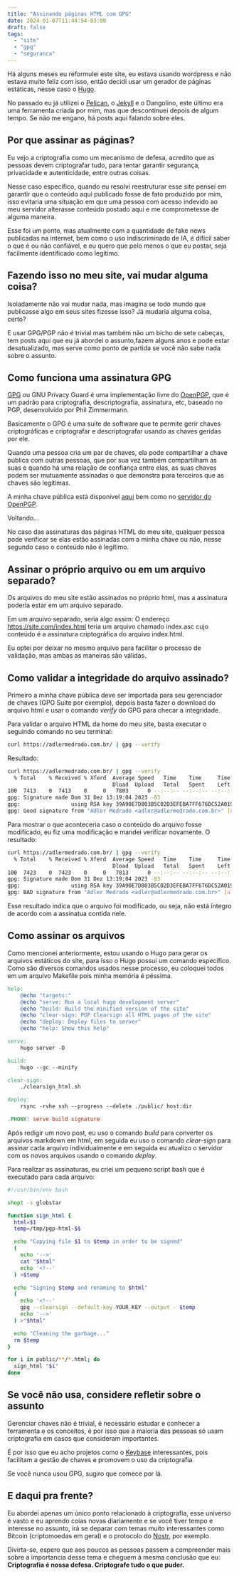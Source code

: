 ```yaml
---
title: "Assinando páginas HTML com GPG"
date: 2024-01-07T11:44:54-03:00
draft: false
tags:
  - "site"
  - "gpg"
  - "seguranca"
---
```


Há alguns meses eu reformulei este site, eu estava usando wordpress e não estava
muito feliz com isso, então decidi usar um gerador de páginas estáticas, nesse caso o [Hugo](https://gohugo.io).

No passado eu já utilizei o [Pelican](https://getpelican.com), o [Jekyll](https://jekyllrb.com) e o Dangolino, este último era uma ferramenta
criada por mim, mas que descontinuei depois de algum tempo. Se não me engano, há posts aqui falando sobre eles.

## Por que assinar as páginas?

Eu vejo a criptografia como um mecanismo de defesa, acredito que as pessoas devem
criptografar tudo, para tentar garantir segurança, privacidade e autenticidade, entre outras coisas.

Nesse caso específico, quando eu resolvi reestruturar esse site pensei em garantir que
o conteúdo aqui publicado fosse de fato produzido por mim, isso evitaria uma situação
em que uma pessoa com acesso indevido ao meu servidor alterasse conteúdo postado aqui e
me comprometesse de alguma maneira.

Esse foi um ponto, mas atualmente com a quantidade de fake news publicadas na internet,
bem como o uso indiscriminado de IA, é difícil saber o que é ou não confiável,
e eu quero que pelo menos o que eu postar, seja facilmente identificado como legítimo.

## Fazendo isso no meu site, vai mudar alguma coisa?

Isoladamente não vai mudar nada, mas imagina se todo mundo que publicasse
algo em seus sites fizesse isso? Já mudaria alguma coisa, certo?

E usar GPG/PGP não é trivial mas também não um bicho de sete cabeças,
tem posts aqui que eu já abordei o assunto,fazem alguns anos e pode estar
desatualizado, mas serve como ponto de partida se você não sabe nada sobre o assunto.

## Como funciona uma assinatura GPG

[GPG](https://www.gnupg.org) ou GNU Privacy Guard é uma implementação livre do
[OpenPGP](https://www.openpgp.org), que é um padrão para criptografia, descriptografia,
assinatura, etc, baseado no PGP, desenvolvido por Phil Zimmermann.

Basicamente o GPG é uma suite de software que te permite gerir chaves criptográficas e
criptografar e descriptografar usando as chaves geridas por ele.

Quando uma pessoa cria um par de chaves, ela pode compartilhar a chave pública com outras pessoas,
que por sua vez também compartilham as suas e quando há uma relação de confiança entre elas,
as suas chaves podem ser mutuamente assinadas o que demonstra para terceiros que as chaves são legítimas.

A minha chave pública está disponível [aqui](/pub-key.asc) bem como no
[servidor do OpenPGP](https://keys.openpgp.org/search?q=FF676DC52A0191C3).

Voltando...

No caso das assinaturas das páginas HTML do meu site, qualquer pessoa pode verificar
se elas estão assinadas com a minha chave ou não, nesse segundo caso o conteúdo não é legítimo.

## Assinar o próprio arquivo ou em um arquivo separado?

Os arquivos do meu site estão assinados no próprio html, mas a assinatura poderia
estar em um arquivo separado.

Em um arquivo separado, seria algo assim: O endereço https://site.com/index.html
teria um arquivo chamado index.asc cujo conteúdo é a assinatura criptográfica do
arquivo index.html.

Eu optei por deixar no mesmo arquivo para facilitar
o processo de validação, mas ambas as maneiras são válidas.

## Como validar a integridade do arquivo assinado?

Primeiro a minha chave pública deve ser importada para seu gerenciador de chaves (GPG Suite por exemplo),
depois basta fazer o download do arquivo html e usar o comando _verify_ do GPG para checar a integridade.

Para validar o arquivo HTML da home do meu site, basta executar o seguindo comando no seu terminal:

```bash
curl https://adlermedrado.com.br/ | gpg --verify
```
Resultado:

```bash
curl https://adlermedrado.com.br/ | gpg --verify
  % Total    % Received % Xferd  Average Speed   Time    Time     Time  Current
                                 Dload  Upload   Total   Spent    Left  Speed
100  7413    0  7413    0     0   7803      0 --:--:-- --:--:-- --:--:--  7803
gpg: Signature made Dom 31 Dez 13:19:04 2023 -03
gpg:                using RSA key 39A90E7D803B5C02D3EFEBA7FF676DC52A0191C3
gpg: Good signature from "Adler Medrado <adler@adlermedrado.com.br>" [ultimate]
```
Para mostrar o que aconteceria caso o conteúdo do arquivo fosse modificado, eu
fiz uma modificação e mandei verificar novamente. O resultado:

```bash
curl https://adlermedrado.com.br/ | gpg --verify
  % Total    % Received % Xferd  Average Speed   Time    Time     Time  Current
                                 Dload  Upload   Total   Spent    Left  Speed
100  7423    0  7423    0     0   7813      0 --:--:-- --:--:-- --:--:--  7813
gpg: Signature made Dom 31 Dez 13:19:04 2023 -03
gpg:                using RSA key 39A90E7D803B5C02D3EFEBA7FF676DC52A0191C3
gpg: BAD signature from "Adler Medrado <adler@adlermedrado.com.br>" [ultimate]
```
Esse resultado indica que o arquivo foi modificado, ou seja, não está íntegro
de acordo com a assinatua contida nele.

## Como assinar os arquivos

Como mencionei anteriormente, estou usando o Hugo para gerar os arquivos estáticos
do site, para isso o Hugo possui um comando específico. Como são diversos comandos
usados nesse processo, eu coloquei todos em um arquivo Makefile pois minha memória
é péssima.

```Makefile
help:
	@echo "targets:"
	@echo "serve: Run a local hugo development server"
	@echo "build: Build the minified version of the site"
	@echo "clear-sign: PGP Clearsign all HTML pages of the site"
	@echo "deploy: Deploy files to server"
	@echo "help: Show this help"

serve:
	hugo server -D

build:
	hugo --gc --minify

clear-sign:
	./clearsign_html.sh

deploy:
	rsync -rvhe ssh --progress --delete ./public/ host:dir

.PHONY: serve build signature
```
Após redigir um novo post, eu uso o comando _build_ para converter os arquivos
markdown em html, em seguida eu uso o comando _clear-sign_ para assinar cada
arquivo individualmente e em seguida eu atualizo o servidor com os novos arquivos
usando o comando _deploy_.

Para realizar as assinaturas, eu criei um pequeno script bash que é executado
para cada arquivo:

```bash
#!/usr/bin/env bash

shopt -s globstar

function sign_html {
  html=$1
  temp=/tmp/pgp-html-$$

  echo "Copying file $1 to $temp in order to be signed"
  (
    echo '-->'
    cat "$html"
    echo '<!--'
  ) >$temp

  echo "Signing $temp and renaming to $html"
  (
    echo '<!--'
    gpg --clearsign --default-key YOUR_KEY --output - $temp
    echo '-->'
  ) >"$html"

  echo "Cleaning the garbage..."
  rm $temp
}

for i in public/**/*.html; do
  sign_html "$i"
done

```
## Se você não usa, considere refletir sobre o assunto

Gerenciar chaves não é trivial, é necessário estudar e conhecer a ferramenta e os conceitos,
é por isso que a maioria das pessoas só usam criptografia em casos que consideram importantes.

É por isso que eu acho projetos como o [Keybase](https://keybase.io) interessantes,
pois facilitam a gestão de chaves e promovem o uso da criptografia.

Se você nunca usou GPG, sugiro que comece por lá.

## E daqui pra frente?

Eu abordei apenas um único ponto relacionado à criptografia, esse universo é
vasto e eu aprendo coias novas diariamente e se você tiver tempo e interesse no assunto,
irá se deparar com temas muito interessantes como Bitcoin (criptomoedas em geral)
e o protocolo do [Nostr](https://nostr.com), por exemplo.

Divirta-se, espero que aos poucos as pessoas passem a compreender mais sobre a
importancia desse tema e cheguem à mesma conclusão que eu:
**Criptografia é nossa defesa. Criptografe tudo o que puder.**
